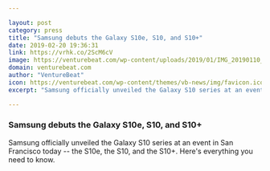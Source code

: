 ```yaml
---

layout: post
category: press
title: "Samsung debuts the Galaxy S10e, S10, and S10+"
date: 2019-02-20 19:36:31
link: https://vrhk.co/2ScM6cV
image: https://venturebeat.com/wp-content/uploads/2019/01/IMG_20190110_111821.jpg?w=1200&strip=all
domain: venturebeat.com
author: "VentureBeat"
icon: https://venturebeat.com/wp-content/themes/vb-news/img/favicon.ico
excerpt: "Samsung officially unveiled the Galaxy S10 series at an event in San Francisco today -- the S10e, the S10, and the S10+. Here's everything you need to know."

---
```


### Samsung debuts the Galaxy S10e, S10, and S10+

Samsung officially unveiled the Galaxy S10 series at an event in San Francisco today -- the S10e, the S10, and the S10+. Here's everything you need to know.